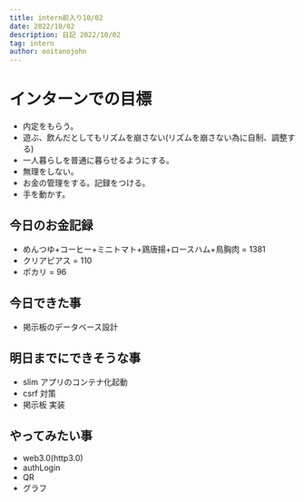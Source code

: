 ```yaml
---
title: intern前入り10/02
date: 2022/10/02
description: 日記 2022/10/02
tag: intern
author: ooitanojohn
---
```


# インターンでの目標

- 内定をもらう。
- 遊ぶ、飲んだとしてもリズムを崩さない(リズムを崩さない為に自制、調整する)
- 一人暮らしを普通に暮らせるようにする。
- 無理をしない。
- お金の管理をする。記録をつける。
- 手を動かす。

## 今日のお金記録

- めんつゆ+コーヒー+ミニトマト+鶏唐揚+ロースハム+鳥胸肉 = 1381
- クリアピアス = 110
- ポカリ = 96

## 今日できた事

- 掲示板のデータベース設計

## 明日までにできそうな事

- slim アプリのコンテナ化起動
- csrf 対策
- 掲示板 実装

## やってみたい事

- web3.0(http3.0)
- authLogin
- QR
- グラフ
